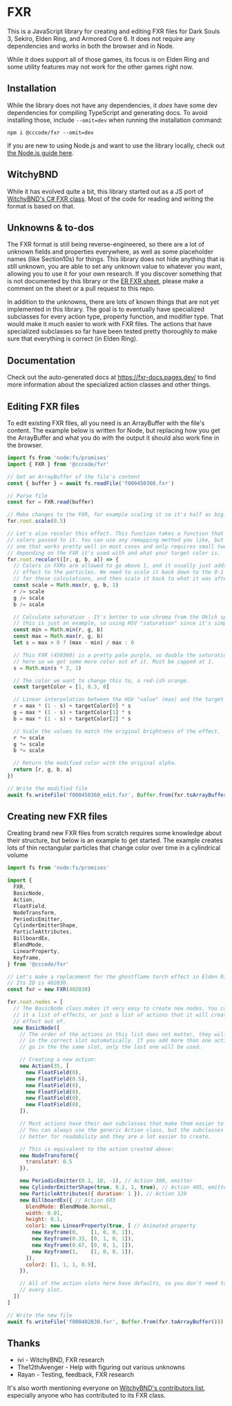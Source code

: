 # FXR
This is a JavaScript library for creating and editing FXR files for Dark Souls 3, Sekiro, Elden Ring, and Armored Core 6. It does not require any dependencies and works in both the browser and in Node.

While it does support all of those games, its focus is on Elden Ring and some utility features may not work for the other games right now.

## Installation
While the library does not have any dependencies, it *does* have some dev dependencies for compiling TypeScript and generating docs. To avoid installing those, include `--omit=dev` when running the installation command:
```
npm i @cccode/fxr --omit=dev
```

If you are new to using Node.js and want to use the library locally, check out [the Node.js guide here](https://github.com/EvenTorset/fxr/blob/main/NODE.md).

## WitchyBND
While it has evolved quite a bit, this library started out as a JS port of [WitchyBND's C# FXR class](https://github.com/ividyon/WitchyBND/blob/main/WitchyFormats/Formats/RSFXR.cs). Most of the code for reading and writing the format is based on that.

## Unknowns & to-dos
The FXR format is still being reverse-engineered, so there are a lot of unknown fields and properties everywhere, as well as some placeholder names (like Section10s) for things. This library does not hide anything that is still unknown, you are able to set any unknown value to whatever you want, allowing you to use it for your own research. If you discover something that is not documented by this library or the [ER FXR sheet](https://docs.google.com/spreadsheets/d/12hKQg5kBvOJ_M0Udoz5GqS_2RX-d8YtaBapwpSJ2Csg/edit#gid=1424830463), please make a comment on the sheet or a pull request to this repo.

In addition to the unknowns, there are lots of known things that are not yet implemented in this library. The goal is to eventually have specialized subclasses for every action type, property function, and modifier type. That would make it much easier to work with FXR files. The actions that have specialized subclasses so far have been tested pretty thoroughly to make sure that everything is correct (in Elden Ring).

## Documentation
Check out the auto-generated docs at https://fxr-docs.pages.dev/ to find more information about the specialized action classes and other things.

## Editing FXR files
To edit existing FXR files, all you need is an ArrayBuffer with the file's content. The example below is written for Node, but replacing how you get the ArrayBuffer and what you do with the output it should also work fine in the browser.
```js
import fs from 'node:fs/promises'
import { FXR } from '@cccode/fxr'

// Get an ArrayBuffer of the file's content
const { buffer } = await fs.readFile('f000450360.fxr')

// Parse file
const fxr = FXR.read(buffer)

// Make changes to the FXR, for example scaling it so it's half as big:
fxr.root.scale(0.5)

// Let's also recolor this effect. This function takes a function that remaps
// colors passed to it. You can use any remapping method you like, but here is
// one that works pretty well in most cases and only requires small tweaks
// depending on the FXR it's used with and what your target color is.
fxr.root.recolor(([r, g, b, a]) => {
  // Colors in FXRs are allowed to go above 1, and it usually just adds a bloom
  // effect to the particles. We need to scale it back down to the 0-1 range
  // for these calculations, and then scale it back to what it was after.
  const scale = Math.max(r, g, b, 1)
  r /= scale
  g /= scale
  b /= scale

  // Calculate saturation - It's better to use chroma from the Oklch space, but
  // this is just an example, so using HSV "saturation" since it's simple.
  const min = Math.min(r, g, b)
  const max = Math.max(r, g, b)
  let s = max > 0 ? (max - min) / max : 0

  // This FXR (450360) is a pretty pale purple, so double the saturation value
  // here so we get some more color out of it. Must be capped at 1.
  s = Math.min(s * 2, 1)

  // The color we want to change this to, a red-ish orange.
  const targetColor = [1, 0.3, 0]

  // Linear interpolation between the HSV "value" (max) and the target color.
  r = max * (1 - s) + targetColor[0] * s
  g = max * (1 - s) + targetColor[1] * s
  b = max * (1 - s) + targetColor[2] * s

  // Scale the values to match the original brightness of the effect.
  r *= scale
  g *= scale
  b *= scale

  // Return the modified color with the original alpha.
  return [r, g, b, a]
})

// Write the modified file
await fs.writeFile('f000450360_edit.fxr', Buffer.from(fxr.toArrayBuffer()))
```
## Creating new FXR files
Creating brand new FXR files from scratch requires some knowledge about their structure, but below is an example to get started. The example creates lots of thin rectangular particles that change color over time in a cylindrical volume
```js
import fs from 'node:fs/promises'

import {
  FXR,
  BasicNode,
  Action,
  FloatField,
  NodeTransform,
  PeriodicEmitter,
  CylinderEmitterShape,
  ParticleAttributes,
  BillboardEx,
  BlendMode,
  LinearProperty,
  Keyframe,
} from '@cccode/fxr'

// Let's make a replacement for the ghostflame torch effect in Elden Ring.
// Its ID is 402030.
const fxr = new FXR(402030)

fxr.root.nodes = [
  // The BasicNode class makes it very easy to create new nodes. You can give
  // it a list of effects, or just a list of actions that it will create an
  // effect out of.
  new BasicNode([
    // The order of the actions in this list does not matter, they will be put
    // in the correct slot automatically. If you add more than one action that
    // go in the the same slot, only the last one will be used.

    // Creating a new action:
    new Action(35, [
      new FloatField(0),
      new FloatField(0.5),
      new FloatField(0),
      new FloatField(0),
      new FloatField(0),
      new FloatField(0),
    ]),

    // Most actions have their own subclasses that make them easier to create.
    // You can always use the generic Action class, but the subclasses are
    // better for readability and they are a lot easier to create.

    // This is equivalent to the action created above:
    new NodeTransform({
      translateY: 0.5
    }),

    new PeriodicEmitter(0.1, 10, -1), // Action 300, emitter
    new CylinderEmitterShape(true, 0.2, 1, true), // Action 405, emitter shape
    new ParticleAttributes({ duration: 1 }), // Action 129
    new BillboardEx({ // Action 603
      blendMode: BlendMode.Normal,
      width: 0.01,
      height: 0.1,
      color1: new LinearProperty(true, [ // Animated property
        new Keyframe(0,    [1, 0, 0, 1]),
        new Keyframe(0.33, [0, 1, 0, 1]),
        new Keyframe(0.67, [0, 0, 1, 1]),
        new Keyframe(1,    [1, 0, 0, 1]),
      ]),
      color2: [1, 1, 1, 0.9],
    }),

    // All of the action slots here have defaults, so you don't need to fill
    // every slot.
  ])
]

// Write the new file
await fs.writeFile('f000402030.fxr', Buffer.from(fxr.toArrayBuffer()))
```

## Thanks
- ivi - WitchyBND, FXR research
- The12thAvenger - Help with figuring out various unknowns
- Rayan - Testing, feedback, FXR research

It's also worth mentioning everyone on [WitchyBND's contributors list](https://github.com/ividyon/WitchyBND?tab=readme-ov-file#contributors), especially anyone who has contributed to its FXR class.
